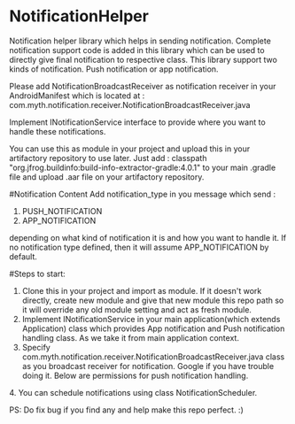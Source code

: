 # NotificationHelper
Notification helper library which helps in sending notification. 
Complete notification support code is added in this library which can be used to directly give final notification to respective class. 
This library support two kinds of notification. Push notification or app notification.

Please add NotificationBroadcastReceiver as notification receiver in your AndroidManifest which is located at : com.myth.notification.receiver.NotificationBroadcastReceiver.java

Implement INotificationService interface to provide where you want to handle these notifications.

You can use this as module in your project and upload this in your artifactory repository to use later. Just add : classpath "org.jfrog.buildinfo:build-info-extractor-gradle:4.0.1" to your main .gradle file and upload .aar file on your artifactory repository.

#Notification Content
Add notification_type in you message which send :

1. PUSH_NOTIFICATION
2. APP_NOTIFICATION

depending on what kind of notification it is and how you want to handle it. If no notification type defined, then it will assume APP_NOTIFICATION by default.

#Steps to start:
1. Clone this in your project and import as module. If it doesn't work directly, create new module and give that new module this repo path so it will override any old module setting and act as fresh module.
2. Implement INotificationService in your main application(which extends Application) class which provides App notification and Push notification handling class. As we take it from main application context.
3. Specify com.myth.notification.receiver.NotificationBroadcastReceiver.java class as you broadcast receiver for notification. Google if you have trouble doing it. Below are permissions for push notification handling.
  <permission android:name="com.name.name.permission.C2D_MESSAGE" android:protectionLevel="signature" />
  <uses-permission android:name="com.name.name.permission.C2D_MESSAGE" />
4. You can schedule notifications using class NotificationScheduler.


PS: Do fix bug if you find any and help make this repo perfect. :)
